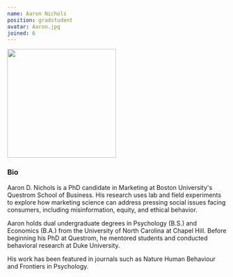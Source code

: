 ```yaml
---
name: Aaron Nichols
position: gradstudent
avatar: Aaron.jpg
joined: 6
---
```



<img width="250" src="{{site.baseurl}}/images/people/{{page.avatar}}" data-action="zoom">

### Bio
Aaron D. Nichols is a PhD candidate in Marketing at Boston University's Questrom School of Business. His research uses lab and field experiments to explore how marketing science can address pressing social issues facing consumers, including misinformation, equity, and ethical behavior.

Aaron holds dual undergraduate degrees in Psychology (B.S.) and Economics (B.A.) from the University of North Carolina at Chapel Hill. Before beginning his PhD at Questrom, he mentored students and conducted behavioral research at Duke University.

His work has been featured in journals such as Nature Human Behaviour and Frontiers in Psychology.